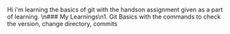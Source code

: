 Hi i'm learning the basics of git with the handson assignment given as a part of learning.
\n### My Learnings\n1. Git Basics with the commands to check the version, change directory, commits
